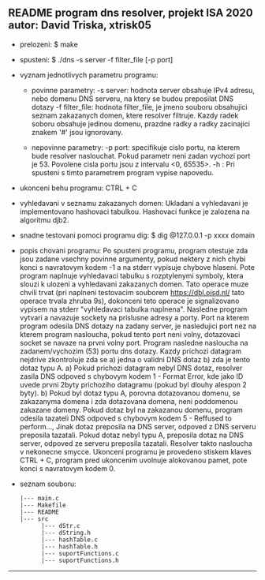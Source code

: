 README
program dns resolver, projekt ISA 2020
autor: David Triska, xtrisk05
-------------------------------------------------------------------------------------------------------------------

- prelozeni:
	$ make

- spusteni:
	$ ./dns -s server -f filter_file [-p port]

- vyznam jednotlivych parametru programu:
	- povinne parametry:
		-s server: 
			hodnota server obsahuje IPv4 adresu, nebo domenu DNS serveru, na ktery se budou preposilat DNS dotazy
		-f filter_file:
			hodnota filter_file, je jmeno souboru obsahujici seznam zakazanych domen, ktere resolver filtruje. Kazdy radek soboru obsahuje jedinou domenu, prazdne radky a radky zacinajici znakem '#' jsou ignorovany.

	- nepovinne parametry:
		-p port:
			specifikuje cislo portu, na kterem bude resolver naslouchat. Pokud parametr neni zadan vychozi port je 53. Povolene cisla portu jsou z intervalu <0, 65535>.
		-h :
			Pri spusteni s timto parametrem program vypise napovedu.

- ukonceni behu programu:
	CTRL + C

- vyhledavani v seznamu zakazanych domen:
	Ukladani a vyhledavani je implementovano hashovaci tabulkou. Hashovaci funkce je zalozena na algoritmu djb2.

- snadne testovani pomoci programu dig: $ dig @127.0.0.1 -p xxxx domain

- popis chovani programu: 
	Po spusteni programu, program otestuje zda jsou zadane vsechny povinne argumenty, pokud nektery z nich chybi konci s navratovym kodem -1 a na stderr vypisuje chybove hlaseni.
	Pote program naplnuje vyhledavaci tabulku s rozptylenymi symboly, ktera slouzi k ulozeni a vyhledavani zakazanych domen. Tato operace muze chvili trvat (pri naplneni testovacim souborem https://dbl.oisd.nl/ tato operace trvala zhruba 9s), dokonceni teto operace je signalizovano vypisem na stderr "vyhledavaci tabulka naplnena".
	Nasledne program vytvari a navazuje sockety na prislusne adresy a porty. Port na kterem program odesila DNS dotazy na zadany server, je nasledujici port nez na kterem program nasloucha, pokud tento port neni volny, dotazovaci socket se navaze na prvni volny port. Program nasledne nasloucha na zadanem/vychozim (53) portu dns dotazy.
	Kazdy prichozi datagram nejdrive zkontroluje zda se a) jedna o validni DNS dotaz b) zda je tento dotaz typu A.
	a) Pokud prichozi datagram nebyl DNS dotaz, resolver zasila DNS odpoved s chybovym kodem 1 - Format Error, kde jako ID uvede prvni 2byty prichoziho datagramu (pokud byl dlouhy alespon 2 byty). 
	b) Pokud byl dotaz typu A, porovna dotazovanou domenu, se zakazanyma domena i zda dotazovana domena, neni poddomenou zakazane domeny. Pokud dotaz byl na zakazanou domenu, program odesila tazateli DNS odpoved s chybovym kodem 5 - Reffused to perform..., Jinak dotaz preposila na DNS server, odpoved z DNS serveru preposila tazatali.
	Pokud dotaz nebyl typu A, preposila dotaz na DNS server, odpoved ze serveru preposila tazatali.
	Resolver takto nasloucha v nekonecne smycce. Ukonceni programu je provedeno stiskem klaves CTRL + C, program pred ukoncenim uvolnuje alokovanou pamet, pote konci s navratovym kodem 0.

- seznam souboru:
	```
	|--- main.c 	
	|--- Makefile
	|--- README
	|--- src
		  |--- dStr.c
		  |--- dString.h
		  |--- hashTable.c
		  |--- hashTable.h
		  |--- suportFunctions.c
		  |--- suportFunctions.h
	```

-------------------------------------------------------------------------------------------------------------------